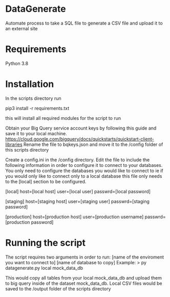 # DataGenerate
Automate process to take a SQL file to generate a CSV file and upload it to an external site 
# Requirements
Python 3.8
# Installation
In the scripts directory run

pip3 install -r requirements.txt

this will install all required modules for the script to run

Obtain your Big Query service account keys by following this guide and save it to your local machine.
https://cloud.google.com/bigquery/docs/quickstarts/quickstart-client-libraries
Rename the file to bqkeys.json and move it to the /config folder of this scripts directory

Create a config.ini in the /config directory. Edit the file to include the following information in order to configure it to connect to your databases.  You only need to configure the databases you would like to connect to ie if you would only like to connect only to a local database this file only needs to the \[local\] section to be configured. 

\[local\]
host=\[local host\]
user=\[local user\]
passwrd=\[local password\]

\[staging\]
host=\[staging host\]
user=\[staging user\]
passwrd=\[staging password\]

\[production\]
host=\[production host\]
user=\[production username\]
passwrd=\[production password\]

# Running the script
The script requires two arguments in order to run: \[name of the enviroment you want to connect to\] \[name of database to copy\]
Example:
\> py datagenerate.py local mock_data_db

This would copy all tables from your local mock_data_db and upload them to big query inside of the dataset mock_data_db. Local CSV files would be saved to the /output folder of the scripts directory